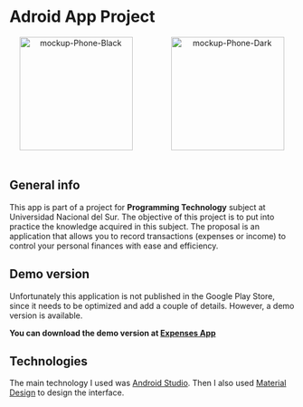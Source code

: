# Adroid App Project

<div align="center">
<a href="https://postimg.cc/LgDRLCvN" target="_blank"><img style="width:200px; margin-right:4rem" src="https://i.postimg.cc/4nkdCjck/mockup-Phone-Black.png" alt="mockup-Phone-Black"/></a>
<a href="https://postimg.cc/XXbCKrQC" target="_blank"><img style="width:200px" src="https://i.postimg.cc/QNBJ3570/mockup-Phone-Dark.png" alt="mockup-Phone-Dark"/></a><br/><br/>
</div>

## General info
This app is part of a project for **Programming Technology** subject at Universidad Nacional del Sur.
The objective of this project is to put into practice the knowledge acquired in this subject.
The proposal is an application that allows you to record transactions (expenses or income) to control your personal finances with ease and efficiency.

## Demo version
Unfortunately this application is not published in the Google Play Store, since it needs to be optimized and add a couple of details. However, a demo version is available.

**You can download the demo version at [Expenses App](https://drive.google.com/file/d/17dgRZNjiGMZjRo9LVwWUfJt-XWlTr5kx/view?usp=sharing)**

## Technologies
The main technology I used was [Android Studio](https://developer.android.com/studio). Then I also used [Material Design](https://material.io/) to design the interface.
